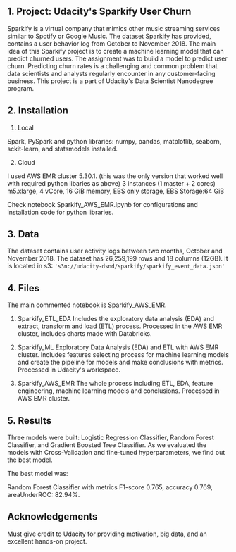 ## 1. Project: Udacity's Sparkify User Churn

Sparkify is a virtual company that mimics other music streaming services similar to Spotify or Google Music. The dataset Sparkify has provided, contains a user behavior log from October to November 2018. The main idea of this Sparkify project is to create a machine learning model that can predict churned users. The assignment was to build a model to predict user churn. Predicting churn rates is a challenging and common problem that data scientists and analysts regularly encounter in any customer-facing business.
This project is a part of Udacity's Data Scientist Nanodegree program.

## 2. Installation

1. Local

Spark, PySpark and python libraries: numpy, pandas, matplotlib, seaborn, sckit-learn, and statsmodels installed.

2. Cloud

I used AWS EMR cluster 5.30.1. (this was the only version that worked well with required python libaries as above)
3 instances (1 master + 2 cores) m5.xlarge, 4 vCore, 16 GiB memory, EBS only storage, EBS Storage:64 GiB

Check notebook Sparkify_AWS_EMR.ipynb for configurations and installation code for python libraries. 

## 3. Data
The dataset contains user activity logs between two months, October and November 2018. The dataset has 26,259,199 rows and 18 columns (12GB). It is located in s3: ``'s3n://udacity-dsnd/sparkify/sparkify_event_data.json'``

## 4. Files

The main commented notebook is Sparkify_AWS_EMR.

1. Sparkify_ETL_EDA
Includes the exploratory data analysis (EDA) and extract, transform and load (ETL) process. Processed in the AWS EMR cluster, includes charts made with Databricks.

2. Sparkify_ML
Exploratory Data Analysis (EDA) and ETL with AWS EMR cluster. Includes features selecting process for machine learning models and create the pipeline for models and make conclusions with metrics. Processed in Udacity's workspace.

3. Sparkify_AWS_EMR
The whole process including ETL, EDA, feature engineering, machine learning models and conclusions. Processed in AWS EMR cluster.

## 5. Results

Three models were built: Logistic Regression Classifier, Random Forest Classifier, and Gradient Boosted Tree Classifier. As we evaluated the models with Cross-Validation and fine-tuned hyperparameters, we find out the best model. 

The best model was:

Random Forest Classifier with metrics F1-score 0.765, accuracy 0.769, areaUnderROC: 82.94%.

## Acknowledgements
Must give credit to Udacity for providing motivation, big data, and an excellent hands-on project.
